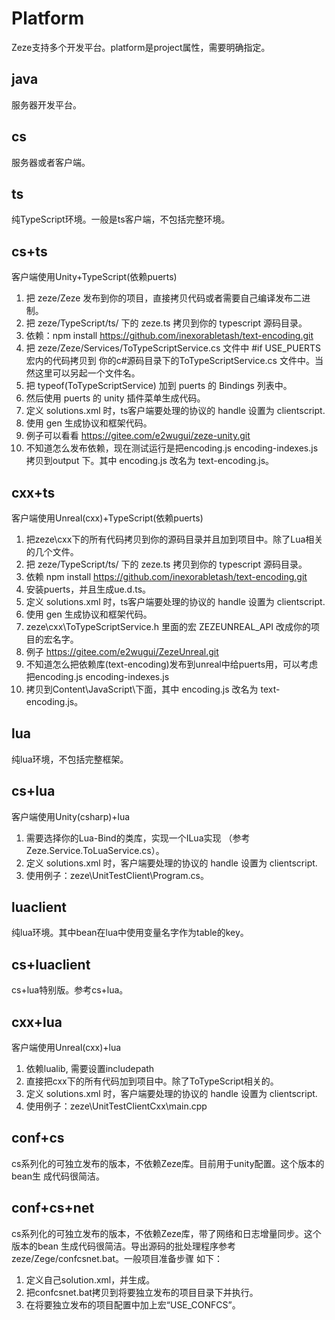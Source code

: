# Platform

Zeze支持多个开发平台。platform是project属性，需要明确指定。

## java
服务器开发平台。

## cs
服务器或者客户端。

## ts
纯TypeScript环境。一般是ts客户端，不包括完整环境。

## cs+ts
客户端使用Unity+TypeScript(依赖puerts)
1.	把 zeze/Zeze 发布到你的项目，直接拷贝代码或者需要自己编译发布二进制。
2.	把 zeze/TypeScript/ts/ 下的 zeze.ts 拷贝到你的 typescript 源码目录。
3.	依赖：npm install https://github.com/inexorabletash/text-encoding.git
4.	把 zeze/Zeze/Services/ToTypeScriptService.cs 文件中 #if USE_PUERTS 宏内的代码拷贝到
      你的c#源码目录下的ToTypeScriptService.cs 文件中。当然这里可以另起一个文件名。
5.	把 typeof(ToTypeScriptService) 加到 puerts 的 Bindings 列表中。
6.	然后使用 puerts 的 unity 插件菜单生成代码。
7.	定义 solutions.xml 时，ts客户端要处理的协议的 handle 设置为 clientscript.
8.	使用 gen 生成协议和框架代码。
9.	例子可以看看 https://gitee.com/e2wugui/zeze-unity.git
10.	不知道怎么发布依赖，现在测试运行是把encoding.js encoding-indexes.js 拷贝到output
       下。其中 encoding.js 改名为 text-encoding.js。

## cxx+ts
客户端使用Unreal(cxx)+TypeScript(依赖puerts)
1.	把zeze\cxx下的所有代码拷贝到你的源码目录并且加到项目中。除了Lua相关的几个文件。
2.	把 zeze/TypeScript/ts/ 下的 zeze.ts 拷贝到你的 typescript 源码目录。
3.	依赖 npm install https://github.com/inexorabletash/text-encoding.git
4.	安装puerts，并且生成ue.d.ts。
5.	定义 solutions.xml 时，ts客户端要处理的协议的 handle 设置为 clientscript.
6.	使用 gen 生成协议和框架代码。
7.	zeze\cxx\ToTypeScriptService.h 里面的宏 ZEZEUNREAL_API 改成你的项目的宏名字。
8.	例子 https://gitee.com/e2wugui/ZezeUnreal.git
9.	不知道怎么把依赖库(text-encoding)发布到unreal中给puerts用，可以考虑把encoding.js
      encoding-indexes.js
10.	拷贝到Content\JavaScript\下面，其中 encoding.js 改名为 text-encoding.js。

## lua
纯lua环境，不包括完整框架。

## cs+lua
客户端使用Unity(csharp)+lua
1.	需要选择你的Lua-Bind的类库，实现一个ILua实现
      （参考 Zeze.Service.ToLuaService.cs）。
2.	定义 solutions.xml 时，客户端要处理的协议的 handle 设置为 clientscript.
3.	使用例子：zeze\UnitTestClient\Program.cs。

## luaclient
纯lua环境。其中bean在lua中使用变量名字作为table的key。

## cs+luaclient
cs+lua特别版。参考cs+lua。

## cxx+lua
客户端使用Unreal(cxx)+lua
1.	依赖lualib, 需要设置includepath
2.	直接把cxx下的所有代码加到项目中。除了ToTypeScript相关的。
3.	定义 solutions.xml 时，客户端要处理的协议的 handle 设置为 clientscript.
4.	使用例子：zeze\UnitTestClientCxx\main.cpp

## conf+cs
cs系列化的可独立发布的版本，不依赖Zeze库。目前用于unity配置。这个版本的bean生
成代码很简洁。

## conf+cs+net
cs系列化的可独立发布的版本，不依赖Zeze库，带了网络和日志增量同步。这个版本的bean
生成代码很简洁。导出源码的批处理程序参考zeze/Zege/confcsnet.bat。一般项目准备步骤
如下：
1.	定义自己solution.xml，并生成。
2.	把confcsnet.bat拷贝到将要独立发布的项目目录下并执行。
3.	在将要独立发布的项目配置中加上宏“USE_CONFCS”。
